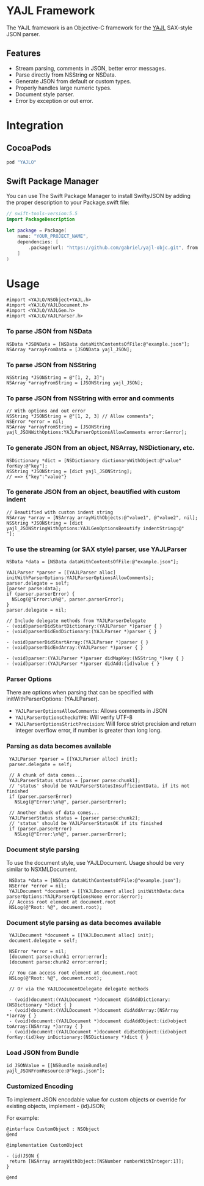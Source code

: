 # YAJL Framework

The YAJL framework is an Objective-C framework for the [YAJL](http://lloyd.github.com/yajl/) SAX-style JSON parser.

## Features

- Stream parsing, comments in JSON, better error messages.
- Parse directly from NSString or NSData.
- Generate JSON from default or custom types.
- Properly handles large numeric types.
- Document style parser.
- Error by exception or out error.

# Integration

## CocoaPods

```ruby
pod "YAJLO"
```

## Swift Package Manager

You can use The Swift Package Manager to install SwiftyJSON by adding the proper description to your Package.swift file:

```swift
// swift-tools-version:5.5
import PackageDescription

let package = Package(
    name: "YOUR_PROJECT_NAME",
    dependencies: [
        .package(url: "https://github.com/gabriel/yajl-objc.git", from: "0.3.4"),
    ]
)
```

# Usage

```objc
#import <YAJLO/NSObject+YAJL.h>
#import <YAJLO/YAJLDocument.h>
#import <YAJLO/YAJLGen.h>
#import <YAJLO/YAJLParser.h>
```

### To parse JSON from NSData

```objc
NSData *JSONData = [NSData dataWithContentsOfFile:@"example.json"];
NSArray *arrayFromData = [JSONData yajl_JSON];
```

### To parse JSON from NSString

```objc
NSString *JSONString = @"[1, 2, 3]";
NSArray *arrayFromString = [JSONString yajl_JSON];
```

### To parse JSON from NSString with error and comments

```objc
// With options and out error
NSString *JSONString = @"[1, 2, 3] // Allow comments";
NSError *error = nil;
NSArray *arrayFromString = [JSONString yajl_JSONWithOptions:YAJLParserOptionsAllowComments error:&error];
```

### To generate JSON from an object, NSArray, NSDictionary, etc.

```objc
NSDictionary *dict = [NSDictionary dictionaryWithObject:@"value" forKey:@"key"];
NSString *JSONString = [dict yajl_JSONString];
// ==> {"key":"value"}
```

### To generate JSON from an object, beautified with custom indent

```objc
// Beautified with custon indent string
NSArray *array = [NSArray arrayWithObjects:@"value1", @"value2", nil];
NSString *JSONString = [dict yajl_JSONStringWithOptions:YAJLGenOptionsBeautify indentString:@"    "];
```

### To use the streaming (or SAX style) parser, use YAJLParser

```objc
NSData *data = [NSData dataWithContentsOfFile:@"example.json"];

YAJLParser *parser = [[YAJLParser alloc] initWithParserOptions:YAJLParserOptionsAllowComments];
parser.delegate = self;
[parser parse:data];
if (parser.parserError) {
  NSLog(@"Error:\n%@", parser.parserError);
}
parser.delegate = nil;

// Include delegate methods from YAJLParserDelegate
- (void)parserDidStartDictionary:(YAJLParser *)parser { }
- (void)parserDidEndDictionary:(YAJLParser *)parser { }

- (void)parserDidStartArray:(YAJLParser *)parser { }
- (void)parserDidEndArray:(YAJLParser *)parser { }

- (void)parser:(YAJLParser *)parser didMapKey:(NSString *)key { }
- (void)parser:(YAJLParser *)parser didAdd:(id)value { }
```

### Parser Options

There are options when parsing that can be specified with initWithParserOptions: (YAJLParser).

- `YAJLParserOptionsAllowComments`: Allows comments in JSON
- `YAJLParserOptionsCheckUTF8`: Will verify UTF-8
- `YAJLParserOptionsStrictPrecision`: Will force strict precision and return integer overflow error, if number is greater than long long.

### Parsing as data becomes available

```objc
 YAJLParser *parser = [[YAJLParser alloc] init];
 parser.delegate = self;

 // A chunk of data comes...
 YAJLParserStatus status = [parser parse:chunk1];
 // 'status' should be YAJLParserStatusInsufficientData, if its not finished
 if (parser.parserError)
   NSLog(@"Error:\n%@", parser.parserError);

 // Another chunk of data comes...
 YAJLParserStatus status = [parser parse:chunk2];
 // 'status' should be YAJLParserStatusOK if its finished
 if (parser.parserError)
   NSLog(@"Error:\n%@", parser.parserError);
```

### Document style parsing

To use the document style, use YAJLDocument. Usage should be very similar to NSXMLDocument.

```objc
 NSData *data = [NSData dataWithContentsOfFile:@"example.json"];
 NSError *error = nil;
 YAJLDocument *document = [[YAJLDocument alloc] initWithData:data parserOptions:YAJLParserOptionsNone error:&error];
 // Access root element at document.root
 NSLog(@"Root: %@", document.root);
```

### Document style parsing as data becomes available

```objc
 YAJLDocument *document = [[YAJLDocument alloc] init];
 document.delegate = self;

 NSError *error = nil;
 [document parse:chunk1 error:error];
 [document parse:chunk2 error:error];

 // You can access root element at document.root
 NSLog(@"Root: %@", document.root);

 // Or via the YAJLDocumentDelegate delegate methods

 - (void)document:(YAJLDocument *)document didAddDictionary:(NSDictionary *)dict { }
 - (void)document:(YAJLDocument *)document didAddArray:(NSArray *)array { }
 - (void)document:(YAJLDocument *)document didAddObject:(id)object toArray:(NSArray *)array { }
 - (void)document:(YAJLDocument *)document didSetObject:(id)object forKey:(id)key inDictionary:(NSDictionary *)dict { }
```

### Load JSON from Bundle

```objc
id JSONValue = [[NSBundle mainBundle] yajl_JSONFromResource:@"kegs.json"];
```

### Customized Encoding

To implement JSON encodable value for custom objects or override for existing objects, implement - (id)JSON;

For example:

```objc
@interface CustomObject : NSObject
@end

@implementation CustomObject

- (id)JSON {
 return [NSArray arrayWithObject:[NSNumber numberWithInteger:1]];
}

@end
```
